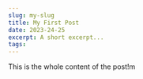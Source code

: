 ```yaml
---
slug: my-slug
title: My First Post
date: 2023-24-25
excerpt: A short excerpt...
tags: 
---
```

This is the whole content of the post!m

